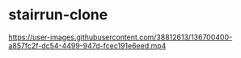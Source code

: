 # stairrun-clone

https://user-images.githubusercontent.com/38812613/136700400-a857fc2f-dc54-4499-947d-fcec191e6eed.mp4

